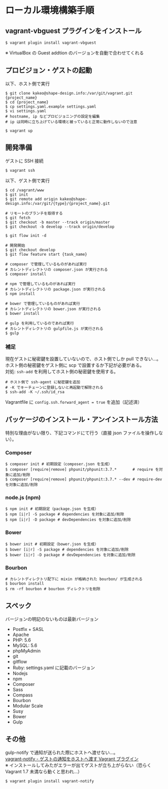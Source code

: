 # ローカル環境構築手順

## vagrant-vbguest プラグインをインストール
```shell
$ vagrant plugin install vagrant-vbguest
```
※ VirtualBox の Guest addtion のバージョンを自動で合わせてくれる

## プロビジョン・ゲストの起動
以下、ホスト側で実行
```shell
$ git clone kakeo@shape-design.info:/var/git/vagrant.git {project_name}
$ cd {project_name}
$ cp settings.yaml.example settings.yaml
$ vi settings.yaml
# hostname, ip などプロビジョニングの設定を編集
# ip は同時に立ち上げている環境と被っていると正常に動作しないので注意

$ vagrant up
```

## 開発準備
ゲストに SSH 接続
```shell
$ vagrant ssh
```

以下、ゲスト側で実行
```shell
$ cd /vagrant/www
$ git init
$ git remote add origin kakeo@shape-design.info:/var/git/{type}/{project_name}.git

# リモートのブランチを取得する
$ git fetch
$ git checkout -b master --track origin/master
$ git checkout -b develop --track origin/develop

$ git flow init -d

# 開発開始
$ git checkout develop
$ git flow feature start {task_name}

# composer で管理しているものがあれば実行
# カレントディレクトリの composer.json が実行される
$ composer install

# npm で管理しているものがあれば実行
# カレントディレクトリの package.json が実行される
$ npm install

# bower で管理しているものがあれば実行
# カレントディレクトリの bower.json が実行される
$ bower install

# gulp を利用しているのであれば実行
# カレントディレクトリの gulpfile.js が実行される
$ gulp
```

### 補足
現在ゲストに秘密鍵を設置していないので、ホスト側でしか pull できない…。  
ホスト側の秘密鍵をゲスト側に scp で設置するか下記が必要がある。  
対処: ```ssh-add``` を利用してホスト側の秘密鍵を使用する。
```shell
# ホスト側で ssh-agent に秘密鍵を追加
# -K でキーチェーンに登録しないと再起動で解除される
$ ssh-add -K ~/.ssh/id_rsa
```
Vagrantfile に ```config.ssh.forward_agent = true``` を追加（記述済）

## パッケージのインストール・アンインストール方法
特別な理由がない限り、下記コマンドにて行う（直接 json ファイルを操作しない）。
### Composer
```shell
$ composer init # 初期設定（composer.json を生成）
$ composer [require|remove] phpunit/phpunit:3.7.*       # require を対象に追加/削除
$ composer [require|remove] phpunit/phpunit:3.7.* --dev # require-dev を対象に追加/削除
```

### node.js (npm)
```shell
$ npm init # 初期設定（package.json を生成）
$ npm [i|r] -S package # dependencies を対象に追加/削除
$ npm [i|r] -D package # devDependencies を対象に追加/削除
```

### Bower
```shell
$ bower init # 初期設定（bower.json を生成）
$ bower [i|r] -S package # dependencies を対象に追加/削除
$ bower [i|r] -D package # devDependencies を対象に追加/削除
```

### Bourbon
```shell
# カレントディレクトリ配下に mixin が格納された bourbon/ が生成される
$ bourbon install
$ rm -rf bourbon # bourbon ディレクトリを削除
```

## スペック
バージョンの明記のないものは最新バージョン

* Postfix + SASL
* Apache
* PHP: 5.6
* MySQL: 5.6
* phpMyAdmin
* git
* gitflow
* Ruby: settings.yaml に記載のバージョン
* Nodejs
* npm
* Composer
* Sass
* Compass
* Bourbon
* Modular Scale
* Susy
* Bower
* Gulp

## その他
gulp-notify で通知が送られた際にホストへ渡せない…。  
[vagrant-notify - ゲストの通知をホストへ渡す Vagrant プラグイン](https://github.com/fgrehm/vagrant-notify)  
※ インストールしてみたがエラーが出てゲストが立ち上がらない（恐らく Vagrant 1.7 未満なら動くと思われ…）  
```shell
$ vagrant plugin install vagrant-notify
```
